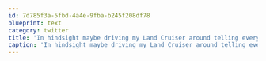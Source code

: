 ```yaml
---
id: 7d785f3a-5fbd-4a4e-9fba-b245f208df78
blueprint: text
category: twitter
title: 'In hindsight maybe driving my Land Cruiser around telling everyone "Happy Earth Day" was a bad idea. At least they enjoyed the Walmart gifts'
caption: 'In hindsight maybe driving my Land Cruiser around telling everyone "Happy Earth Day" was a bad idea. At least they enjoyed the Walmart gifts'
---
```


